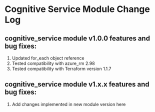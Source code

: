 # Cognitive Service Module Change Log

## cognitive_service module v1.0.0 features and bug fixes:

1. Updated for_each object reference
2. Tested compatibility with azure_rm 2.98
3. Tested compatibility with Terraform version 1.1.7

## cognitive_service module v1.x.x features and bug fixes:

1. Add changes implemented in new module version here
